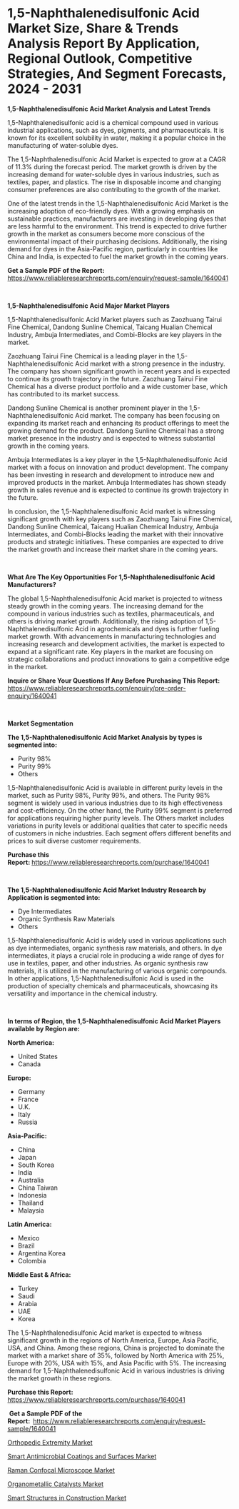<p><h1>1,5-Naphthalenedisulfonic Acid Market Size, Share & Trends Analysis Report By Application, Regional Outlook, Competitive Strategies, And Segment Forecasts, 2024 - 2031</h1></p><p><strong>1,5-Naphthalenedisulfonic Acid Market Analysis and Latest Trends</strong></p>
<p><p>1,5-Naphthalenedisulfonic acid is a chemical compound used in various industrial applications, such as dyes, pigments, and pharmaceuticals. It is known for its excellent solubility in water, making it a popular choice in the manufacturing of water-soluble dyes.</p><p>The 1,5-Naphthalenedisulfonic Acid Market is expected to grow at a CAGR of 11.3% during the forecast period. The market growth is driven by the increasing demand for water-soluble dyes in various industries, such as textiles, paper, and plastics. The rise in disposable income and changing consumer preferences are also contributing to the growth of the market.</p><p>One of the latest trends in the 1,5-Naphthalenedisulfonic Acid Market is the increasing adoption of eco-friendly dyes. With a growing emphasis on sustainable practices, manufacturers are investing in developing dyes that are less harmful to the environment. This trend is expected to drive further growth in the market as consumers become more conscious of the environmental impact of their purchasing decisions. Additionally, the rising demand for dyes in the Asia-Pacific region, particularly in countries like China and India, is expected to fuel the market growth in the coming years.</p></p>
<p><strong>Get a Sample PDF of the Report:&nbsp;</strong> <a href="https://www.reliableresearchreports.com/enquiry/request-sample/1640041">https://www.reliableresearchreports.com/enquiry/request-sample/1640041</a></p>
<p>&nbsp;</p>
<p><strong>1,5-Naphthalenedisulfonic Acid Major Market Players</strong></p>
<p><p>1,5-Naphthalenedisulfonic Acid Market players such as Zaozhuang Tairui Fine Chemical, Dandong Sunline Chemical, Taicang Hualian Chemical Industry, Ambuja Intermediates, and Combi-Blocks are key players in the market.</p><p>Zaozhuang Tairui Fine Chemical is a leading player in the 1,5-Naphthalenedisulfonic Acid market with a strong presence in the industry. The company has shown significant growth in recent years and is expected to continue its growth trajectory in the future. Zaozhuang Tairui Fine Chemical has a diverse product portfolio and a wide customer base, which has contributed to its market success.</p><p>Dandong Sunline Chemical is another prominent player in the 1,5-Naphthalenedisulfonic Acid market. The company has been focusing on expanding its market reach and enhancing its product offerings to meet the growing demand for the product. Dandong Sunline Chemical has a strong market presence in the industry and is expected to witness substantial growth in the coming years.</p><p>Ambuja Intermediates is a key player in the 1,5-Naphthalenedisulfonic Acid market with a focus on innovation and product development. The company has been investing in research and development to introduce new and improved products in the market. Ambuja Intermediates has shown steady growth in sales revenue and is expected to continue its growth trajectory in the future.</p><p>In conclusion, the 1,5-Naphthalenedisulfonic Acid market is witnessing significant growth with key players such as Zaozhuang Tairui Fine Chemical, Dandong Sunline Chemical, Taicang Hualian Chemical Industry, Ambuja Intermediates, and Combi-Blocks leading the market with their innovative products and strategic initiatives. These companies are expected to drive the market growth and increase their market share in the coming years.</p></p>
<p>&nbsp;</p>
<p><strong>What Are The Key Opportunities For 1,5-Naphthalenedisulfonic Acid Manufacturers?</strong></p>
<p><p>The global 1,5-Naphthalenedisulfonic Acid market is projected to witness steady growth in the coming years. The increasing demand for the compound in various industries such as textiles, pharmaceuticals, and others is driving market growth. Additionally, the rising adoption of 1,5-Naphthalenedisulfonic Acid in agrochemicals and dyes is further fueling market growth. With advancements in manufacturing technologies and increasing research and development activities, the market is expected to expand at a significant rate. Key players in the market are focusing on strategic collaborations and product innovations to gain a competitive edge in the market.</p></p>
<p><strong>Inquire or Share Your Questions If Any Before Purchasing This Report:</strong> <a href="https://www.reliableresearchreports.com/enquiry/pre-order-enquiry/1640041">https://www.reliableresearchreports.com/enquiry/pre-order-enquiry/1640041</a></p>
<p>&nbsp;</p>
<p><strong>Market Segmentation</strong></p>
<p><strong>The 1,5-Naphthalenedisulfonic Acid Market Analysis by types is segmented into:</strong></p>
<p><ul><li>Purity 98%</li><li>Purity 99%</li><li>Others</li></ul></p>
<p><p>1,5-Naphthalenedisulfonic Acid is available in different purity levels in the market, such as Purity 98%, Purity 99%, and others. The Purity 98% segment is widely used in various industries due to its high effectiveness and cost-efficiency. On the other hand, the Purity 99% segment is preferred for applications requiring higher purity levels. The Others market includes variations in purity levels or additional qualities that cater to specific needs of customers in niche industries. Each segment offers different benefits and prices to suit diverse customer requirements.</p></p>
<p><strong>Purchase this Report:&nbsp;</strong><a href="https://www.reliableresearchreports.com/purchase/1640041">https://www.reliableresearchreports.com/purchase/1640041</a></p>
<p>&nbsp;</p>
<p><strong>The 1,5-Naphthalenedisulfonic Acid Market Industry Research by Application is segmented into:</strong></p>
<p><ul><li>Dye Intermediates</li><li>Organic Synthesis Raw Materials</li><li>Others</li></ul></p>
<p><p>1,5-Naphthalenedisulfonic Acid is widely used in various applications such as dye intermediates, organic synthesis raw materials, and others. In dye intermediates, it plays a crucial role in producing a wide range of dyes for use in textiles, paper, and other industries. As organic synthesis raw materials, it is utilized in the manufacturing of various organic compounds. In other applications, 1,5-Naphthalenedisulfonic Acid is used in the production of specialty chemicals and pharmaceuticals, showcasing its versatility and importance in the chemical industry.</p></p>
<p>&nbsp;</p>
<p><strong>In terms of Region, the 1,5-Naphthalenedisulfonic Acid Market Players available by Region are:</strong></p>
<p>
    <p> <strong> North America: </strong>
        <ul>
            <li>United States</li>
            <li>Canada</li>
        </ul>
        </p> 
    <p> <strong> Europe: </strong>
        <ul>
            <li>Germany</li>
            <li>France</li>
            <li>U.K.</li>
            <li>Italy</li>
            <li>Russia</li>
        </ul>
        </p> 
    <p> <strong> Asia-Pacific: </strong>
        <ul>
            <li>China</li>
            <li>Japan</li>
            <li>South Korea</li>
            <li>India</li>
            <li>Australia</li>
            <li>China Taiwan</li>
            <li>Indonesia</li>
            <li>Thailand</li>
            <li>Malaysia</li>
        </ul>
        </p> 
    <p> <strong> Latin America: </strong>
        <ul>
            <li>Mexico</li>
            <li>Brazil</li>
            <li>Argentina Korea</li>
            <li>Colombia</li>
        </ul>
        </p> 
    <p> <strong> Middle East & Africa: </strong>
        <ul>
            <li>Turkey</li>
            <li>Saudi</li>
            <li>Arabia</li>
            <li>UAE</li>
            <li>Korea</li>
        </ul>
    </p>
    </p>
<p><p>The 1,5-Naphthalenedisulfonic Acid market is expected to witness significant growth in the regions of North America, Europe, Asia Pacific, USA, and China. Among these regions, China is projected to dominate the market with a market share of 35%, followed by North America with 25%, Europe with 20%, USA with 15%, and Asia Pacific with 5%. The increasing demand for 1,5-Naphthalenedisulfonic Acid in various industries is driving the market growth in these regions.</p></p>
<p><strong>Purchase this Report: </strong><a href="https://www.reliableresearchreports.com/purchase/1640041">https://www.reliableresearchreports.com/purchase/1640041</a></p>
<p>&nbsp;<strong>Get a Sample PDF of the Report:&nbsp;&nbsp;</strong><a href="https://www.reliableresearchreports.com/enquiry/request-sample/1640041">https://www.reliableresearchreports.com/enquiry/request-sample/1640041</a></p>
<p><strong></strong></p>
<p><p><a href="https://github.com/Airanohannonzb68e5pb53oc1/Market-Research-Report-List-1/blob/main/orthopedic-extremity-market.md">Orthopedic Extremity Market</a></p><p><a href="https://github.com/cecuraprangm/Market-Research-Report-List-1/blob/main/smart-antimicrobial-coatings-and-surfaces-market.md">Smart Antimicrobial Coatings and Surfaces Market</a></p><p><a href="https://issuu.com/reportprime-2/docs/raman-confocal-microscope-market-size-2030.pptx">Raman Confocal Microscope Market</a></p><p><a href="https://issuu.com/reportprime-2/docs/organometallic-catalysts-market-size-2030.pptx">Organometallic Catalysts Market</a></p><p><a href="https://github.com/fiixsa/Market-Research-Report-List-1/blob/main/smart-structures-in-construction-market.md">Smart Structures in Construction Market</a></p></p>
